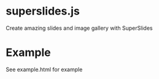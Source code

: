 superslides.js
==============

Create amazing slides and image gallery with SuperSlides

Example
=======

See example.html for example
